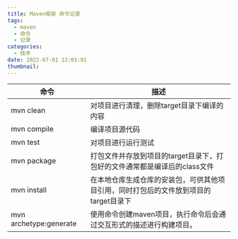 ```yaml
---
title: Maven框架 命令记录
tags:
  - maven
  - 命令
  - 记录
categories:
  - 技术
date: 2022-07-01 12:01:01
thumbnail:
---
```


| 命令                   | 描述                                                         |
| ---------------------- | ------------------------------------------------------------ |
| mvn clean              | 对项目进行清理，删除target目录下编译的内容                   |
| mvn compile            | 编译项目源代码                                               |
| mvn test               | 对项目进行运行测试                                           |
| mvn package            | 打包文件并存放到项目的target目录下，打包好的文件通常都是编译后的class文件 |
| mvn install            | 在本地仓库生成仓库的安装包，可供其他项目引用，同时打包后的文件放到项目的target目录下 |
| mvn archetype:generate | 使用命令创建maven项目，执行命令后会通过交互形式的描述进行构建项目。 |

